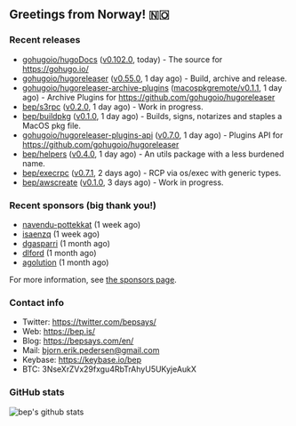 ## Greetings from Norway! 🇳🇴

### Recent releases
- [gohugoio/hugoDocs](https://github.com/gohugoio/hugoDocs) ([v0.102.0](https://github.com/gohugoio/hugoDocs/releases/tag/v0.102.0), today) - The source for https://gohugo.io/
- [gohugoio/hugoreleaser](https://github.com/gohugoio/hugoreleaser) ([v0.55.0](https://github.com/gohugoio/hugoreleaser/releases/tag/v0.55.0), 1 day ago) - Build, archive and release. 
- [gohugoio/hugoreleaser-archive-plugins](https://github.com/gohugoio/hugoreleaser-archive-plugins) ([macospkgremote/v0.1.1](https://github.com/gohugoio/hugoreleaser-archive-plugins/releases/tag/macospkgremote%2Fv0.1.1), 1 day ago) - Archive Plugins for https://github.com/gohugoio/hugoreleaser
- [bep/s3rpc](https://github.com/bep/s3rpc) ([v0.2.0](https://github.com/bep/s3rpc/releases/tag/v0.2.0), 1 day ago) - Work in progress.
- [bep/buildpkg](https://github.com/bep/buildpkg) ([v0.1.0](https://github.com/bep/buildpkg/releases/tag/v0.1.0), 1 day ago) - Builds, signs, notarizes and staples a MacOS pkg file.
- [gohugoio/hugoreleaser-plugins-api](https://github.com/gohugoio/hugoreleaser-plugins-api) ([v0.7.0](https://github.com/gohugoio/hugoreleaser-plugins-api/releases/tag/v0.7.0), 1 day ago) - Plugins API for https://github.com/gohugoio/hugoreleaser
- [bep/helpers](https://github.com/bep/helpers) ([v0.4.0](https://github.com/bep/helpers/releases/tag/v0.4.0), 1 day ago) - An utils package with a less burdened name.
- [bep/execrpc](https://github.com/bep/execrpc) ([v0.7.1](https://github.com/bep/execrpc/releases/tag/v0.7.1), 2 days ago) - RCP via os/exec with generic types.
- [bep/awscreate](https://github.com/bep/awscreate) ([v0.1.0](https://github.com/bep/awscreate/releases/tag/v0.1.0), 3 days ago) - Work in progress.


### Recent sponsors (big thank you!)

- [navendu-pottekkat](https://github.com/navendu-pottekkat) (1 week ago)
- [isaenzq](https://github.com/isaenzq) (1 week ago)
- [dgasparri](https://github.com/dgasparri) (1 month ago)
- [dlford](https://github.com/dlford) (1 month ago)
- [agolution](https://github.com/agolution) (1 month ago)

For more information, see [the sponsors page](https://github.com/sponsors/bep/).

### Contact info
- Twitter: https://twitter.com/bepsays/
- Web: https://bep.is/
- Blog: https://bepsays.com/en/
- Mail: bjorn.erik.pedersen@gmail.com
- Keybase: https://keybase.io/bep
- BTC: 3NseXrZVx29fxgu4RbTrAhyU5UKyjeAukX


### GitHub stats
![bep's github stats](https://github-readme-stats.vercel.app/api?username=bep&count_private=true&hide_title=true)

